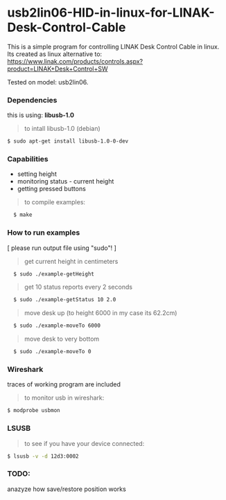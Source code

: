 # usb2lin06-HID-in-linux-for-LINAK-Desk-Control-Cable

This is a simple program for controlling LINAK Desk Control Cable in linux.
Its created as linux alternative to: https://www.linak.com/products/controls.aspx?product=LINAK+Desk+Control+SW

Tested on model: usb2lin06.

### Dependencies
this is using: **libusb-1.0**
>to intall libusb-1.0 (debian)
```sh
$ sudo apt-get install libusb-1.0-0-dev
```

### Capabilities
* setting height
* monitoring status - current height
* getting pressed buttons

>to compile examples:
```sh
  $ make
```

### How to run examples
[ please run output file using "sudo"! ]
> get current height in centimeters
```sh
  $ sudo ./example-getHeight
```
>get 10 status reports every 2 seconds
```sh
  $ sudo ./example-getStatus 10 2.0
```
> move desk up (to height 6000 in my case its 62.2cm)
```sh
  $ sudo ./example-moveTo 6000
```
> move desk to very bottom
```sh
  $ sudo ./example-moveTo 0
```

### Wireshark 
traces of working program are included
> to monitor usb in wireshark:
```sh
$ modprobe usbmon
```

### LSUSB
> to see if you have your device connected:
```sh
$ lsusb -v -d 12d3:0002
```

### TODO:
anazyze how save/restore position works
